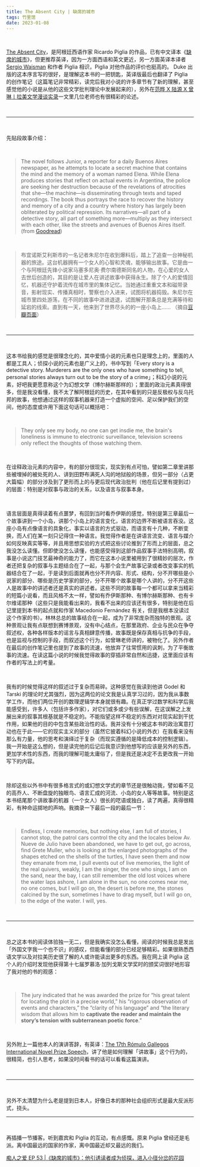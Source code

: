 ```yaml
---
title: The Absent City | 缺席的城市
tags: 竹里馆
date: 2023-01-08
---
```




<br/>

[The Absent City](https://www.goodreads.com/en/book/show/1644.The_Absent_City)，是阿根廷西语作家 Ricardo Piglia 的作品，已有中文译本《[缺席的城市](https://book.douban.com/subject/35932955/)》，但更推荐英译，因为一方面西语和英文更近，另一方面英译本译者 [Sergio Waisman](https://sergiowaisman.weebly.com/) 和作者 Piglia 相识，Piglia 对他作品的评价也挺高的。 Duke 出版的这本序言写的很好，是理解这本书的一把钥匙，英译版最后也翻译了 Piglia 的创作笔记（这篇笔记非常精彩，读完后我对小说的许多章节有了新的理解，甚至感觉他的小说是从他的这些文学批判理论中发展起来的），另外在[范晔 X 陆源 X 曾琳丨拉美文学漫谈实录](https://www.douban.com/note/838219198/)一文里几位老师也有很精彩的论述。

<br/>

---

<br/>

先贴段故事介绍：

<br/>

> The novel follows Junior, a reporter for a daily Buenos Aires newspaper, as he attempts to locate a secret machine that contains the mind and the memory of a woman named Elena. While Elena produces stories that reflect on actual events in Argentina, the police are seeking her destruction because of the revelations of atrocities that she—the machine—is disseminating through texts and taped recordings. The book thus portrays the race to recover the history and memory of a city and a country where history has largely been obliterated by political repression. Its narratives—all part of a detective story, all part of something more—multiply as they intersect with each other, like the streets and avenues of Buenos Aires itself. (from [Goodread](https://www.goodreads.com/book/show/1644))

<br/>

> 布宜诺斯艾利斯市的一名记者朱尼尔在收到爆料后，踏上了追查一台神秘机器的旅途。这台机器拥有一个女人的心智和灵魂，能够输出故事。它是由一个与阿根廷先锋小说家马塞多尼奥·费尔南德斯同名的人物，在心爱的女人去世后创造的，其目的是让爱人在讲述故事中获得永生。除了个人的爱情回忆，机器还守护着流传在城市里的集体记忆。当她通过重重文本和磁带录音，影射现实、传播真相时，警察也介入进来，试图将机器捣毁。朱尼尔在城市里四处游荡，在不同的故事中进进退退，试图解开那条总是充满等待和延宕的线索。直到有一天，他来到了世界尽头的的一座小岛上…… （摘自[豆瓣页面](https://book.douban.com/subject/35932955/)）

<br/>

---

<br/>

这本书给我的感觉是很理念化的，其中爱情小说的元素也只是理念上的，里面的人都是工具人；侦探小说的元素也是广义上的，书中写到「Every story is a detective story. Murderers are the only ones who have something to tell, personal stories always turn out to be the story of a crime」；科幻小说的元素，好吧我更愿意称这个为幻想文学（博尔赫斯那样的）；里面的政治元素真得很多，但是我没看懂，我不太了解阿根廷的历史，在其中看到的只是反极权与反乌托邦的故事，他想通过这样的叙事机器来打造一个虚拟的空间、足以保护我们的空间，他的态度或许用下面这句话可以概括吧：

<br/>

> They only see my body, no one can get insdie me, the brain's loneliness is immune to electronic surveillance, television screens only reflect the thoughts of those watching them.

<br/>

在诠释政治元素的内容中，有的部分很现实，现实到有点可怕，譬如第二章里讲那些被埋掉的被处死的人、讲到田野布满死人沟的地狱般的场景，但另一部分（占更大篇幅）的部分涉及到了更形而上的与更后现代政治批判（他在后记里有提到过）的层面：特别是对叙事与政治的关系，以及语言与叙事本身。

<br/>

语言层面是真得读着有点噩梦，有回到当时看乔伊斯的感觉，特别是第三章最后一个故事讲到一个小岛，讲那个小岛上的语言变化，语言的边界不断被语言吞没。这座小岛有点像语言的具象化，事实以语言的方式驱动，而语言有十几种，不断变换，而人们在某一刻只记得住一种语言。我觉得作者是在讲语言流变、语言与媒介如何反映真实等等，并且用思想实验的方式把这些讨论推到了形而上的层面，总之我没怎么读懂。但即使没怎么读懂，也能感受得到这部作品叙事手法特别高明，叙事是小说这门技艺最神奇的能力了，而它在这本小说里被用到了很精妙的层次，作者还把复杂的叙事与主题结合在了一起，与那个会生产故事记录或者改变事实的机器结合在了一起，于是读到后面就再也分不开内容、形式、结构，分不开哪些是小说家的部分、哪些是历史学家的部分，分不开哪个故事是哪个人讲的，分不开这些人是故事中的讲述者还是真实的讲述者。这些不同的故事每一个都可以拿来当精彩的短篇小说看，而且风格不太一样，譬如有乔伊斯那种、有博尔赫斯那种、也有卡尔维诺那种（这些只是我能看出来的，我看不出来的应该还有很多，特别是他在后记里提到本书的起点就和作家 Macedonio Fernández 有关，但是我根本没读过这个作家的书）。林林总总的故事结合在一起，成为了非常庞杂而独特的景观。这种景观让我有点联想到赛博景观，没有中心结点，在那里政府、企业与民众在争夺叙述权，各种各样版本的谣言与真相肆意传播，故事既是保存真相与抗争的手段，也是监视与控制的手段，而叙述这个行为，如曾琳老师讲的，被物化了。另外作者在最后的创作笔记里也提到了故事的流速，他放弃了往常惯用的讽刺，为了平衡故事的流速。在读这篇小说的时候我觉得故事的穿插非常自然和迅捷，这里面应该有作者的写法上的考量。

<br/>

我有的时候觉得这样的叙述过于复杂而易碎。这种感觉在我读到他讲 Godel 和 Tarski 的理论时尤其强烈，因为这两位的论文我是认真学习过的，因为我从事数学工作，而他们两位开创的数理逻辑学本身就很有趣。在真正学过数学和科学后我能感受到，许多人（包括许多作家），对它们或多或少有些误解，在这误解之上发展出来的叙事其根基就是不稳定的。不能指望这样不稳定的东西对对现实起到干扰作用，如果他的目的中包含某些政治性的话。我并没有十分被这本书的政治寓意打动也在于此——它的现实主义的部分（虽然它披着科幻小说的外衣）在我看来没有那么有力量，他的思考和演绎过于复杂（而现实遵循的是降低成本的控制逻辑）。我一开始是这么想的，但是读完他的后记后我意识到他想写的应该是另外的东西，更加学术性的东西，而我的理解可能太庸俗了，但是我还是决定不去更改我一开始写下的内容。

<br/>

除却这些以外书中有很多格言式的或幻想文学式的章节还是很触动我，譬如看不见的高乔人、不断盘旋的独眼鸟、语言汇成的河流、小岛的女人等等故事。特别是这本书结尾那个讲故事的机器（一个女人）很长的呓语或独白，读了两遍，真得很精彩，有种命运掷地的声响。我摘录一下最后一段的最后一节：

<br/>

> Endless, I create memories, but nothing else, I am full of stories, I cannot stop, the patrol cars control the city and the locales below Av. Nueve de Julio have been abandoned, we have to get out, go across, find Grete Muller, who is looking at the enlarged photographs of the shapes etched on the shells of the turtles, I have seen them and now they emanate from me, I pull events out of live memories, the light of the real quivers, weakly, I am the singer, the one who sings, I am on the sand, near the bay, I can still remember the old lost voices where the water laps ashore, I am alone in the sun, no one comes near me, no one comes, but I will go on, the desert is before me, the stones calcined by the sun, sometimes I have to drag myself, but I will go on, to the edge of the water. I will, yes.

<br/>

---

<br/>

总之这本书的阅读体验独一无二，但是我确实没怎么看懂，阅读的时候我总是发出「外国文字我一个也不识」的感叹，但能看懂的部分已经足够精彩。如果很熟悉西语文学以及对拉美历史很了解的人或许能读出更多的东西。我在网上读 Piglia 这个人的介绍时发现他获得第十七届罗慕洛·加列戈斯文学奖时的颁奖词很好地形容了我对他的书的观感：

<br/>

> The jury indicated that he was awarded the prize for “his great talent for locating the plot in a precise world,” his “rigorous observation of events and characters,” the “clarity of his language” and “the literary wisdom that allows him to **captivate the reader and maintain the story’s tension with subterranean poetic force**.”

<br/>

另外附上一篇他本人的演讲答辞，有英译：[The 17th Rómulo Gallegos International Novel Prize Speech](https://latinamericanliteraturetoday.org/2017/01/17th-romulo-gallegos-international-novel-prize-speech-ricardo-piglia/)，讲了他是如何理解「讲故事」这个行为的，很精简，也引人思考，如果没时间看书的话可以看看这篇演讲。

<br/>

---

<br/>

另外不太清楚为什么老是提到日本人，好像日本的那种社会组织形式是最大反派形式，挠头。

---

<br/>

再插播一节播客。听到嘉宾和 Piglia 的互动，有点感慨。原来 Piglia 曾经还是毛派。离中国最远的国家的作家，离中国最近却又最远的我们。

[痴人之爱 EP 53 |《缺席的城市》：他引诱读者成为侦探，进入小径分岔的花园](https://podcasts.apple.com/cn/podcast/53-%E7%BC%BA%E5%B8%AD%E7%9A%84%E5%9F%8E%E5%B8%82-%E4%BB%96%E5%BC%95%E8%AF%B1%E8%AF%BB%E8%80%85%E6%88%90%E4%B8%BA%E4%BE%A6%E6%8E%A2-%E8%BF%9B%E5%85%A5%E5%B0%8F%E5%BE%84%E5%88%86%E5%B2%94%E7%9A%84%E8%8A%B1%E5%9B%AD/id1526978567?i=1000583238183)
